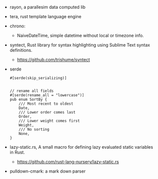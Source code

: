 
* rayon, a parallesim data computed lib
* tera, rust template language engine


* chrono:
    * NaiveDateTime,  simple datetime without local or timezone info.
* syntect, Rust library for syntax highlighting using Sublime Text syntax definitions.
    * https://github.com/trishume/syntect
* serde

    ```
    #[serde(skip_serializing)] 


    // rename all fields
    #[serde(rename_all = "lowercase")]
    pub enum SortBy {
        /// Most recent to oldest
        Date,
        /// Lower order comes last
        Order,
        /// Lower weight comes first
        Weight,
        /// No sorting
        None,
    }
    ```

* lazy-static.rs, A small macro for defining lazy evaluated static variables in Rust.
    * https://github.com/rust-lang-nursery/lazy-static.rs

* pulldown-cmark: a mark down parser